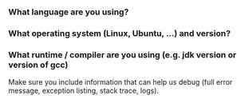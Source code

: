 ### What language are you using?
 
 
### What operating system (Linux, Ubuntu, …) and version?
 
 
### What runtime / compiler are you using (e.g. jdk version or version of gcc)
 
 
Make sure you include information that can help us debug (full error message, exception listing, stack trace, logs).

